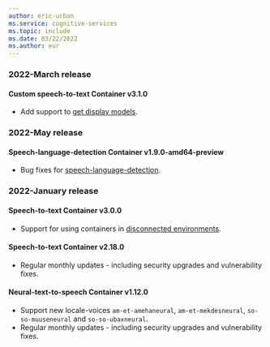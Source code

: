 ```yaml
---
author: eric-urban
ms.service: cognitive-services
ms.topic: include
ms.date: 03/22/2022
ms.author: eur
---
```


### 2022-March release

#### Custom speech-to-text Container v3.1.0
- Add support to [get display models](../../speech-container-howto.md#display-model-download-on-the-custom-speech-to-text-container).

### 2022-May release

#### Speech-language-detection Container v1.9.0-amd64-preview
- Bug fixes for [speech-language-detection](~/articles/cognitive-services/speech-service/speech-container-howto.md).

### 2022-January release

#### Speech-to-text Container v3.0.0
- Support for using containers in [disconnected environments](../../../containers/disconnected-containers.md).

#### Speech-to-text Container v2.18.0
- Regular monthly updates - including security upgrades and vulnerability fixes.

#### Neural-text-to-speech Container v1.12.0
- Support new locale-voices `am-et-amehaneural`, `am-et-mekdesneural`, `so-so-muuseneural` and `so-so-ubaxneural`.
- Regular monthly updates - including security upgrades and vulnerability fixes.
